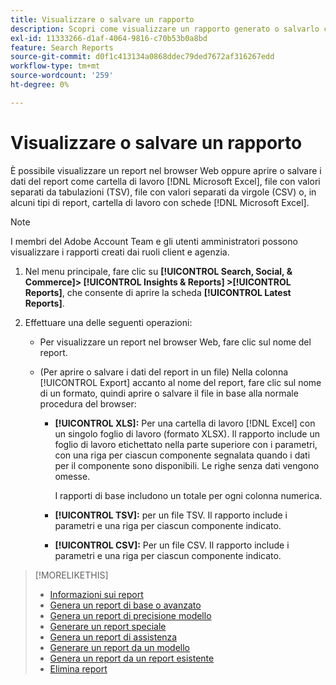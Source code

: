 ```yaml
---
title: Visualizzare o salvare un rapporto
description: Scopri come visualizzare un rapporto generato o salvarlo come file.
exl-id: 11333266-d1af-4064-9816-c70b53b0a8bd
feature: Search Reports
source-git-commit: d0f1c413134a0868ddec79ded7672af316267edd
workflow-type: tm+mt
source-wordcount: '259'
ht-degree: 0%

---
```


# Visualizzare o salvare un rapporto

È possibile visualizzare un report nel browser Web oppure aprire o salvare i dati del report come cartella di lavoro [!DNL Microsoft Excel], file con valori separati da tabulazioni (TSV), file con valori separati da virgole (CSV) o, in alcuni tipi di report, cartella di lavoro con schede [!DNL Microsoft Excel].

>[!NOTE]
>
>I membri del Adobe Account Team e gli utenti amministratori possono visualizzare i rapporti creati dai ruoli client e agenzia.

1. Nel menu principale, fare clic su **[!UICONTROL Search, Social, & Commerce]> [!UICONTROL Insights & Reports] >[!UICONTROL Reports]**, che consente di aprire la scheda **[!UICONTROL Latest Reports]**.

1. Effettuare una delle seguenti operazioni:

   * Per visualizzare un report nel browser Web, fare clic sul nome del report.

   * (Per aprire o salvare i dati del report in un file) Nella colonna [!UICONTROL Export] accanto al nome del report, fare clic sul nome di un formato, quindi aprire o salvare il file in base alla normale procedura del browser:

      * **[!UICONTROL XLS]:**   Per una cartella di lavoro [!DNL Excel] con un singolo foglio di lavoro (formato XLSX). Il rapporto include un foglio di lavoro etichettato nella parte superiore con i parametri, con una riga per ciascun componente segnalata quando i dati per il componente sono disponibili. Le righe senza dati vengono omesse.

        I rapporti di base includono un totale per ogni colonna numerica.

      * **[!UICONTROL TSV]:** per un file TSV. Il rapporto include i parametri e una riga per ciascun componente indicato.

      * **[!UICONTROL CSV]:**   Per un file CSV. Il rapporto include i parametri e una riga per ciascun componente indicato.

>[!MORELIKETHIS]
>
>* [Informazioni sui report](/help/search-social-commerce/reports/report-about.md)
>* [Genera un report di base o avanzato](/help/search-social-commerce/reports/management/basic-advanced/basic-advanced-report-generate.md)
>* [Genera un report di precisione modello](/help/search-social-commerce/reports/management/model-accuracy/model-accuracy-report-generate.md)
>* [Generare un report speciale](/help/search-social-commerce/reports/management/specialty/specialty-report-generate.md)
>* [Genera un report di assistenza](/help/search-social-commerce/reports/management/assist/assist-report-generate.md)
>* [Generare un report da un modello](/help/search-social-commerce/reports/management/report-generate-from-template.md)
>* [Genera un report da un report esistente](/help/search-social-commerce/reports/management/report-generate-from-existing.md)
>* [Elimina report](/help/search-social-commerce/reports/management/report-delete.md)
